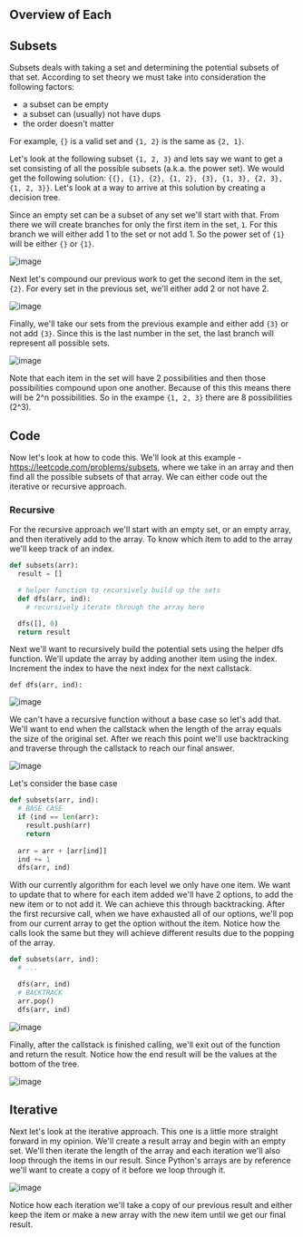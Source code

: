 ## Overview of Each
<!-- describe subsets, combinations, permutations -->

## Subsets
Subsets deals with taking a set and determining the potential subsets of that set.  According to set theory we must take into consideration the following factors:
- a subset can be empty
- a subset can (usually) not have dups
- the order doesn't matter

For example, `{}` is a valid set and `{1, 2}` is the same as `{2, 1}`.

Let's look at the following subset `{1, 2, 3}` and lets say we want to get a set consisting of all the possible subsets (a.k.a. the power set).  We would get the following solution: `{{}, {1}, {2}, {1, 2}, {3}, {1, 3}, {2, 3}, {1, 2, 3}}`.  Let's look at a way to arrive at this solution by creating a decision tree. 

Since an empty set can be a subset of any set we'll start with that.  From there we will create branches for only the first item in the set, `1`.  For this branch we will either add 1 to the set or not add 1.  So the power set of `{1}` will be either `{}` or `{1}`.

![image](https://github.com/mlizchap/DataStructureNotes/assets/40478204/be5cccba-5e76-46ca-851e-f3c3533fa5b9)


Next let's compound our previous work to get the second item in the set, `{2}`.  For every set in the previous set, we'll either add 2 or not have 2.

![image](https://github.com/mlizchap/DataStructureNotes/assets/40478204/197b0880-53e1-427a-9732-26df9d45b61e)


Finally, we'll take our sets from the previous example and either add `{3}` or not add `{3}`. Since this is the last number in the set, the last branch will represent all possible sets.

![image](https://github.com/mlizchap/DataStructureNotes/assets/40478204/6eec019b-36e6-4847-9e08-666024a3ba06)


Note that each item in the set will have 2 possibilities and then those possibilities compound upon one another.  Because of this this means there will be 2^n possibilities.  So in the exampe `{1, 2, 3}` there are 8 possibilities (2^3).

## Code
Now let's look at how to code this.  We'll look at this example - https://leetcode.com/problems/subsets, where we take in an array and then find all the possible subsets of that array. We can either code out the iterative or recursive approach.

### Recursive
For the recursive approach we'll start with an empty set, or an empty array, and then iteratively add to the array.  To know which item to add to the array we'll keep track of an index.
```python
def subsets(arr):
  result = []

  # helper function to recursively build up the sets
  def dfs(arr, ind):
    # recursively iterate through the array here

  dfs([], 0)
  return result
```
Next we'll want to recursively build the potential sets using the helper dfs function. We'll update the array by adding another item using the index.  Increment the index to have the next index for the next callstack.
```
def dfs(arr, ind):

```
![image](https://github.com/mlizchap/DataStructureNotes/assets/40478204/7f21cf64-5243-41dc-98fd-c9cc8f30a467)

We can't have a recursive function without a base case so let's add that.  We'll want to end when the callstack when the length of the array equals the size of the original set.  After we reach this point we'll use backtracking and traverse through the callstack to reach our final answer.

![image](https://github.com/mlizchap/DataStructureNotes/assets/40478204/d71c475b-999d-4c41-a6dc-0efd5b1fd820)

Let's consider the base case
```python
def subsets(arr, ind):
  # BASE CASE
  if (ind == len(arr):
    result.push(arr)
    return
  
  arr = arr + [arr[ind]]
  ind += 1
  dfs(arr, ind)
```

With our currently algorithm for each level we only have one item.  We want to update that to where for each item added we'll have 2 options, to add the new item or to not add it.  We can achieve this through backtracking.  After the first recursive call, when we have exhausted all of our options, we'll pop from our current array to get the option without the item.  Notice how the calls look the same but they will achieve different results due to the popping of the array.

```python
def subsets(arr, ind):
  # ...

  dfs(arr, ind)
  # BACKTRACK
  arr.pop()
  dfs(arr, ind)
```

![image](https://github.com/mlizchap/DataStructureNotes/assets/40478204/8a04cad6-0b32-4601-bbc6-03463e7d97d4)

Finally, after the callstack is finished calling, we'll exit out of the function and return the result.  Notice how the end result will be the values at the bottom of the tree.

![image](https://github.com/mlizchap/DataStructureNotes/assets/40478204/cc68cbb6-2b85-4e71-9981-6e4636f15003)

## Iterative
Next let's look at the iterative approach.  This one is a little more straight forward in my opinion.  We'll create a result array and begin with an empty set. We'll then iterate the length of the array and each iteration we'll also loop through the items in our result.  Since Python's arrays are by reference we'll want to create a copy of it before we loop through it.  

![image](https://github.com/mlizchap/DataStructureNotes/assets/40478204/f8d3257d-a01e-4884-adef-8850ff886b4d)

Notice how each iteration we'll take a copy of our previous result and either keep the item or make a new array with the new item until we get our final result.
